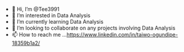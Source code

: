 - 👋 Hi, I’m @Tee3991
- 👀 I’m interested in Data Analysis
- 🌱 I’m currently learning Data Analysis
- 💞️ I’m looking to collaborate on any projects involving Data Analysis 
- 📫 How to reach me ...https://www.linkedin.com/in/taiwo-ogundipe-18359b1a2/

<!---
Tee3991/Tee3991 is a ✨ special ✨ repository because its `README.md` (this file) appears on your GitHub profile.
You can click the Preview link to take a look at your changes.
--->

